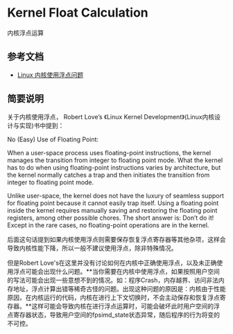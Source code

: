 # Kernel Float Calculation

内核浮点运算

## 参考文档

* [Linux 内核使用浮点问题​](https://blog.csdn.net/pen_cil/article/details/105467817)

## 简要说明

关于内核使用浮点， Robert Love’s 《Linux Kernel Development》(Linux内核设计与实现)书中提到：

No (Easy) Use of Floating Point:

When a user-space process uses floating-point instructions, the kernel manages the transition from integer to floating point mode. What the kernel has to do when using floating-point instructions varies by architecture, but the kernel normally catches a trap and then initiates the transition from integer to floating point mode.

Unlike user-space, the kernel does not have the luxury of seamless support for floating point because it cannot easily trap itself. Using a floating point inside the kernel requires manually saving and restoring the floating point registers, among other possible chores. The short answer is: Don’t do it! Except in the rare cases, no floating-point operations are in the kernel.

后面这句话提到如果内核使用浮点则需要保存恢复浮点寄存器等其他杂项，这样会导致内核性能下降，所以一般不建议使用浮点，除非特殊情况。

但是Robert Love's在这里并没有讨论如何在内核中正确使用浮点，以及未正确使用浮点可能会出现什么问题。**当你需要在内核中使用浮点，如果按照用户空间的写法可能会出现一些意想不到的情况。如：程序Crash，内存越界、访问非法内存地址，浮点计算出错等稀奇古怪的问题。出现这种问题的原因是：内核由于性能原因，在内核运行的代码，内核在进行上下文切换时，不会主动保存和恢复浮点寄存器。**这样可能会导致内核在进行浮点运算时，可能会破坏此时用户空间的浮点寄存器状态，导致用户空间的fpsimd_state状态异常，随后程序的行为将变的不可控。
